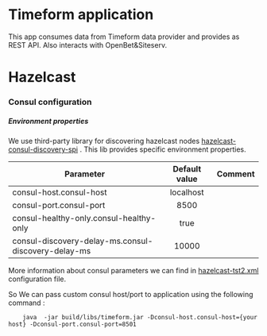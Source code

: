 Timeform application
===================
This app consumes data from Timeform data provider and provides as REST API. Also interacts with OpenBet&Siteserv.

# Hazelcast
### Consul configuration
##### Environment properties
We use third-party library for discovering hazelcast nodes [hazelcast-consul-discovery-spi](https://github.com/bitsofinfo/hazelcast-consul-discovery-spi) . This lib provides specific environment properties.

 Parameter                                            | Default value | Comment
 ---------------------------------------------------- |:-------------:| ------:
 consul-host.consul-host                              | localhost     |        
 consul-port.consul-port                              | 8500          |        
 consul-healthy-only.consul-healthy-only | true       |               |        
 consul-discovery-delay-ms.consul-discovery-delay-ms  | 10000         |        

More information about consul parameters we can find in [hazelcast-tst2.xml](src/main/resources/hazelcast-tst2.xml) configuration file.

So We can pass custom consul host/port to application using the following command :

		java  -jar build/libs/timeform.jar -Dconsul-host.consul-host={your host} -Dconsul-port.consul-port=8501
 



